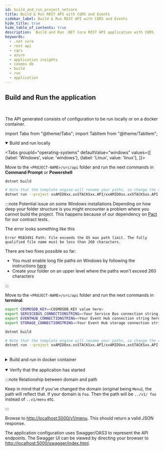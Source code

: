 ```yaml
---
id: build_and_run_project_netcore
title: Build & Run REST API with CQRS and Events
sidebar_label: Build & Run REST API with CQRS and Events
hide_title: true
hide_table_of_contents: true
description:  Build and Run .NET Core REST API application with CQRS
keywords:
  - .net core
  - rest api
  - cqrs
  - azure
  - application insights
  - cosmos db
  - build
  - run
  - application
---
```


## Build and Run the application

<br />

The API generated consists of configuration to be run locally or on a docker container.

import Tabs from "@theme/Tabs";
import TabItem from "@theme/TabItem";

<details open>
<summary>Build and run locally</summary>

<div>

<Tabs
groupId="operating-systems"
defaultValue="windows"
values={[
{label: 'Windows', value: 'windows'},
{label: 'Linux', value: 'linux'},
]}>
<TabItem value="windows">

Move to the `<PROJECT-NAME>/src/api` folder and run the next commands in **Command Prompt** or **Powershell**

```bash
dotnet build
```

```bash
# Note that the template engine will rename your paths, so change the command accordingly
dotnet run --project xxAMIDOxx.xxSTACKSxx.API/xxAMIDOxx.xxSTACKSxx.API.csproj
```

:::note Potential issue on some Windows installations
Depending on how deep your folder structure is you might encounter a problem where you cannot build the project. This happens because of our dependency on [Pact](https://docs.pact.io/) for our contract tests.

The error looks something like this

```shell
Error MSB3491 Path: File exceeds the OS max path limit. The fully qualified file name must be less than 260 characters.
```

There are two fixes possible so far:

- You must enable long file paths on Windows by following the instructions [here](https://docs.microsoft.com/en-us/windows/win32/fileio/maximum-file-path-limitation?tabs=powershell#enable-long-paths-in-windows-10-version-1607-and-later)
- Create your folder on an upper level where the paths won't exceed 260 characters

:::

</TabItem>

<TabItem value="linux">

Move to the `<PROJECT-NAME>/src/api` folder and run the next commands in **terminal**.

```bash
export COSMOSDB_KEY=<COSMOSDB_KEY value here>
export SERVICEBUS_CONNECTIONSTRING=<Your Service Bus connection string here>
export EVENTHUB_CONNECTIONSTRING=<Your Event Hub connection string here>
export STORAGE_CONNECTIONSTRING=<Your Event Hub storage connection string here>
```

```bash
dotnet build
```

```bash
# Note that the template engine will rename your paths, so change the command accordingly
dotnet run --project xxAMIDOxx.xxSTACKSxx.API/xxAMIDOxx.xxSTACKSxx.API.csproj
```

</TabItem>
</Tabs>

</div>
</details>

<br />

<details>
<summary>Build and run in docker container</summary>

<div>

From the `<PROJECT-NAME>/src/api` folder, build a Docker image using e.g. the command below:

```bash title="Build docker image"
docker build -t dotnet-api .
```

This uses the **Dockerfile** in this folder to generate the Docker image.

After the creation of the Docker image, the Docker container can be run using the command below:

```bash title="Run docker container"
docker run -p 5000:80 --mount type=bind,source=/path/to/PROJECT-NAME/src/api/xxAMIDOxx.xxSTACKSxx.API/appsettings.json,target=/app/config/appsettings.json -e COSMOSDB_KEY=your-key -e SERVICEBUS_CONNECTIONSTRING=your-asb-connection-string -e EVENTHUB_CONNECTIONSTRING=your-aeh-connection-string -e STORAGE_CONNECTIONSTRING=your-aeh-storage-connection-string  dotnet-api:latest`
```

:::note
The **COSMOSDB_KEY** described in the command above has to be passed when running the container. **SERVICEBUS_CONNECTIONSTRING** OR **EVENTHUB_CONNECTIONSTRING** and **STORAGE_CONNECTIONSTRING** are needed based on the configuration and message service you'll be using. Note that the **appsettings.json** value is mounted here for running locally,
but not if the full project is deployed to Azure, where the build process will perform the substitution.
:::

</div>
</details>

<br />

<details open>
<summary>Verify that the application has started</summary>

<div>

:::note Relationship between domain and path

Keep in mind that if you've changed the domain (original being `Menu`), the path will reflect that. If your domain is `Foo`. Then the path will be `../v1/
foo` instead of `..v1/menu` etc.

:::

Browse to [http://localhost:5000/v1/menu](http://localhost:5000/v1/menu). This should return a valid JSON response.

The application configuration uses Swagger/OAS3 to represent the API endpoints. The Swagger UI can be viewed by directing your
browser to [http://localhost:5000/swagger/index.html](http://localhost:5000/swagger/index.html).

</div>
</details>

<br />
